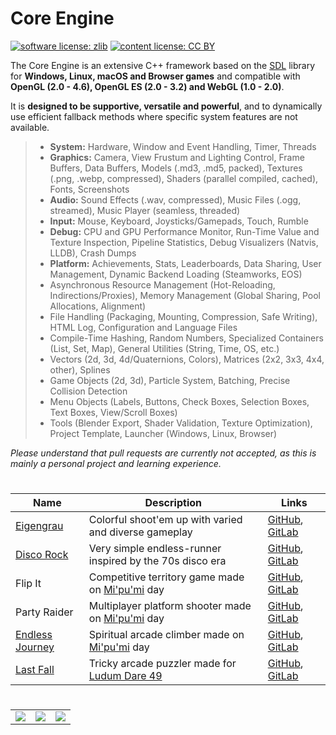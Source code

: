 # Core Engine

[![software license: zlib](material/readme/badge_license_software.svg)](LICENSE.txt)
[![content license: CC BY](material/readme/badge_license_content.svg)](https://creativecommons.org/licenses/by/4.0/)

The Core Engine is an extensive C++ framework based on the [SDL](https://libsdl.org/) library for **Windows, Linux, macOS and Browser games** and compatible with **OpenGL (2.0 - 4.6), OpenGL ES (2.0 - 3.2) and WebGL (1.0 - 2.0)**.

It is **designed to be supportive, versatile and powerful**, and to dynamically use efficient fallback methods where specific system features are not available.

> - **System:** Hardware, Window and Event Handling, Timer, Threads
> - **Graphics:** Camera, View Frustum and Lighting Control, Frame Buffers, Data Buffers, Models (.md3, .md5, packed), Textures (.png, .webp, compressed), Shaders (parallel compiled, cached), Fonts, Screenshots
> - **Audio:** Sound Effects (.wav, compressed), Music Files (.ogg, streamed), Music Player (seamless, threaded)
> - **Input:** Mouse, Keyboard, Joysticks/Gamepads, Touch, Rumble
> - **Debug:** CPU and GPU Performance Monitor, Run-Time Value and Texture Inspection, Pipeline Statistics, Debug Visualizers (Natvis, LLDB), Crash Dumps
> - **Platform:** Achievements, Stats, Leaderboards, Data Sharing, User Management, Dynamic Backend Loading (Steamworks, EOS)
> - Asynchronous Resource Management (Hot-Reloading, Indirections/Proxies), Memory Management (Global Sharing, Pool Allocations, Alignment)
> - File Handling (Packaging, Mounting, Compression, Safe Writing), HTML Log, Configuration and Language Files
> - Compile-Time Hashing, Random Numbers, Specialized Containers (List, Set, Map), General Utilities (String, Time, OS, etc.)
> - Vectors (2d, 3d, 4d/Quaternions, Colors), Matrices (2x2, 3x3, 4x4, other), Splines
> - Game Objects (2d, 3d), Particle System, Batching, Precise Collision Detection
> - Menu Objects (Labels, Buttons, Check Boxes, Selection Boxes, Text Boxes, View/Scroll Boxes)
> - Tools (Blender Export, Shader Validation, Texture Optimization), Project Template, Launcher (Windows, Linux, Browser)

*Please understand that pull requests are currently not accepted, as this is mainly a personal project and learning experience.*

#

| Name | Description | Links |
| --- | --- | --- |
| [Eigengrau](https://store.steampowered.com/app/1624320/Eigengrau/) | Colorful shoot'em up with varied and diverse gameplay | [GitHub](https://github.com/MausGames/project-one), [GitLab](https://gitlab.com/MausGames/project-one) |
| [Disco Rock](https://gamejolt.com/games/disco-rock/18996/) | Very simple endless-runner inspired by the 70s disco era | [GitHub](https://github.com/MausGames/disco-rock), [GitLab](https://gitlab.com/MausGames/disco-rock) |
| Flip It | Competitive territory game made on [Mi'pu'mi][1] day | [GitHub](https://github.com/MausGames/flip-it), [GitLab](https://gitlab.com/MausGames/flip-it) |
| Party Raider | Multiplayer platform shooter made on [Mi'pu'mi][1] day | [GitHub](https://github.com/MausGames/party-raider), [GitLab](https://gitlab.com/MausGames/party-raider) |
| [Endless Journey](https://mausgames.itch.io/endless-journey) | Spiritual arcade climber made on [Mi'pu'mi][1] day | [GitHub](https://github.com/MausGames/endless-journey), [GitLab](https://gitlab.com/MausGames/endless-journey) |
| [Last Fall](https://mausgames.itch.io/last-fall) | Tricky arcade puzzler made for [Ludum Dare 49](https://ldjam.com/events/ludum-dare/49/last-fall) | [GitHub](https://github.com/MausGames/last-fall), [GitLab](https://gitlab.com/MausGames/last-fall) |

#

<table>
    <tr>
        <td><a href="material/screenshots/p1_screen_021.jpg?raw=true"><img src="material/screenshots/p1_screen_021t.jpg"></a></td>
        <td><a href="material/screenshots/dr_screen_new_006.jpg?raw=true"><img src="material/screenshots/dr_screen_new_006t.jpg"></a></td>
        <td><a href="material/screenshots/fli_screen_003.jpg?raw=true"><img src="material/screenshots/fli_screen_003t.jpg"></a></td>
    </tr>
</table>

[1]: https://mipumi.com
